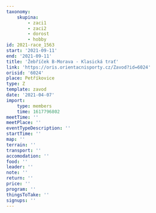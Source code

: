```yaml
---
taxonomy:
    skupina:
        - zaci1
        - zaci2
        - dorost
        - hobby
id: 2021-race_1563
start: '2021-09-11'
end: '2021-09-11'
title: 'Žebříček B-Morava - Klasická trať'
link: 'https://oris.orientacnisporty.cz/Zavod?id=6024'
orisid: '6024'
place: Petříkovice
type: Z
template: zavod
date: '2021-04-07'
import:
    type: members
    time: 1617796802
meetTime: ''
meetPlace: ''
eventTypeDescription: ''
startTime: ''
map: ''
terrain: ''
transport: ''
accomodation: ''
food: ''
leader: ''
note: ''
return: ''
price: ''
program: ''
thingsToTake: ''
signups: ''
---
```


